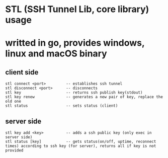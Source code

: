 # STL (SSH Tunnel Lib, core library) usage

# writted in go, provides windows, linux and macOS binary

## client side
```
stl connect <port>         -- establishes ssh tunnel
stl disconnect <port>      -- disconnects
stl key                    -- returns ssh publish key(stdout)
stl key renew              -- generates a new pair of key, replace the old one
stl status                 -- sets status (client)
```

## server side
```
stl key add <key>          -- adds a ssh public key (only exec in server side)
stl status [key]           -- gets status(on/off, uptime, reconnect times) according to ssh key (for server), returns all if key is not provided
```

